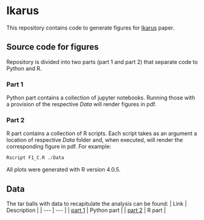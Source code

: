 # Ikarus 
This repository contains code to generate figures for [Ikarus](https://github.com/BIMSBbioinfo/ikarus) paper. 

## Source code for figures
Repository is divided into two parts (part 1 and part 2) that separate code to Python and R.
### Part 1
Python part contains a collection of jupyter notebooks. Running those with a provision of the respective *Data* will render figures in pdf.
### Part 2
R part contains a collection of R scripts. Each script takes as an argument a location of respective *Data* folder and, when executed, will render the corresponding figure in pdf.
For example:
```R
Rscript F1_C.R ./Data
```
All plots were generated with R version 4.0.5.


## Data
The tar balls with data to recapitulate the analysis can be found:
| Link | Description |
| --- | --- |
| [part 1](https://bimsbstatic.mdc-berlin.de/akalin/Ikarus/part_1.tar.gz) | Python part |
| [part 2](https://bimsbstatic.mdc-berlin.de/akalin/Ikarus/part_2.tar.gz) | R part |
